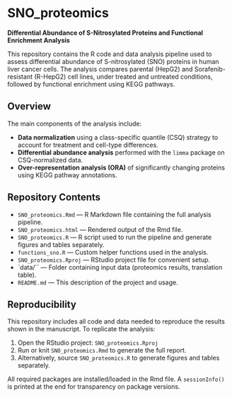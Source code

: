 # SNO_proteomics

**Differential Abundance of S-Nitrosylated Proteins and Functional Enrichment Analysis**

This repository contains the R code and data analysis pipeline used to assess differential abundance of S-nitrosylated (SNO) proteins in human liver cancer cells. The analysis compares parental (HepG2) and Sorafenib-resistant (R-HepG2) cell lines, under treated and untreated conditions, followed by functional enrichment using KEGG pathways.

## Overview

The main components of the analysis include:

* **Data normalization** using a class-specific quantile (CSQ) strategy to account for treatment and cell-type differences.
* **Differential abundance analysis** performed with the `limma` package on CSQ-normalized data.
* **Over-representation analysis (ORA)** of significantly changing proteins using KEGG pathway annotations.

## Repository Contents

* `SNO_proteomics.Rmd` — R Markdown file containing the full analysis pipeline.
* `SNO_proteomics.html` — Rendered output of the Rmd file.
* `SNO_proteomics.R` — R script used to run the pipeline and generate figures and tables separately.
* `functions_sno.R` — Custom helper functions used in the analysis.
* `SNO_proteomics.Rproj` — RStudio project file for convenient setup.
* `data/`` — Folder containing input data (proteomics results, translation table).
* `README.md` — This description of the project and usage.

## Reproducibility

This repository includes all code and data needed to reproduce the results shown in the manuscript. To replicate the analysis:

1. Open the RStudio project: `SNO_proteomics.Rproj`
2. Run or knit `SNO_proteomics.Rmd` to generate the full report.
3. Alternatively, source `SNO_proteomics.R` to generate figures and tables separately.

All required packages are installed/loaded in the Rmd file. A `sessionInfo()` is printed at the end for transparency on package versions.

